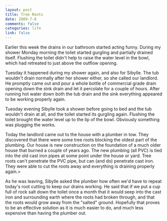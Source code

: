 ```yaml
--- 
layout: post
title: Tree Roots
date: 2009-7-8
comments: false
categories: life
link: false
---
```

<p>Earlier this week the drains in our bathroom started acting funny. During my shower Monday morning the toilet started gurgling and partially drained itself. Flushing the toilet didn't help to raise the water level in the bowl, which had retreated to just above the outflow opening.</p>
<p>Tuesday it happened during my shower again, and also for Sibylle. The tub wouldn't drain normally after her shower either, so she called our landlord. He promptly came out and pour a whole bottle of commercial grade drain opening down the sink drain and let it percolate for a couple of hours. After running hot water down both the tub drain and the sink everything appeared to be working properly again.</p>
<p>Tuesday evening Sibylle took a shower before going to bed and the tub wouldn't drain at all, and the toilet started its gurgling again. Flushing the toilet brought the water level up to the lip of the bowl. Obviously something was plugging the works.</p>
<p>Today the landlord came out to the house with a plumber in tow. They discovered that there were some tree roots blocking the oldest part of the plumbing. Our house is new construction on the foundation of a much older house that burned a couple of years ago. The new plumbing (all PVC) is tied into the old cast iron pipes at some point under the house or yard. Tree roots can't penetrate the PVC pipe, but can (and do) penetrate cast iron. They were able to cut the roots away and everything is draining properly again.></p>
<p>As he was leaving, Sibylle asked the plumber how often we'd have to repeat today's root cutting to keep our drains working. He said that if we put a cup full of rock salt down the toilet once a month that it would seep into the cast iron and surrounding earth where the roots had broken through, and that the roots would grow away from the "salted" ground. Hopefully that proves to be an effective solution as it is much easier to do, and much less expensive than having the plumber out.</p>
